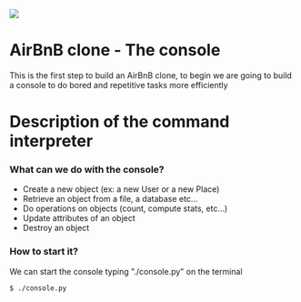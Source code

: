 ![](https://i.ibb.co/9TBvpkt/hbnb.png)
# AirBnB clone - The console
This is the first step to build an AirBnB clone, to begin we are going to build a console to do bored and repetitive tasks more efficiently


# Description of the command interpreter
### What can we do with the console?
  - Create a new object (ex: a new User or a new Place)
  - Retrieve an object from a file, a database etc…
  - Do operations on objects (count, compute stats, etc…)
  - Update attributes of an object
  - Destroy an object
 
 
### How to start it?
We can start the console typing "./console.py" on the terminal

`$ ./console.py`

